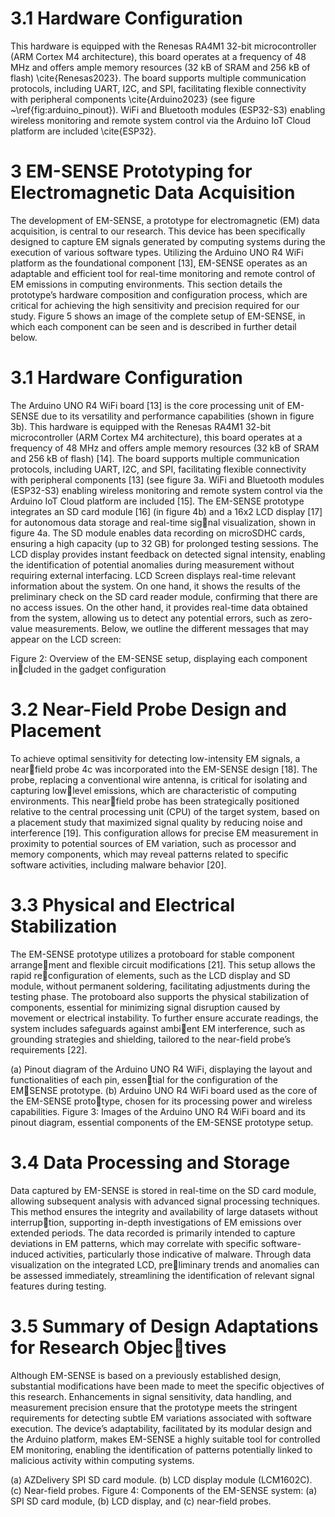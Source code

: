 # 3.1 Hardware Configuration
This  hardware is equipped with the Renesas RA4M1 32-bit microcontroller (ARM Cortex M4 architecture), this board operates at a frequency of 48 MHz and offers ample memory resources (32 kB of SRAM and 256 kB of flash) \cite{Renesas2023}. The board supports multiple communication protocols, including UART, I2C, and SPI, facilitating flexible connectivity with peripheral components \cite{Arduino2023} (see figure ~\ref{fig:arduino_pinout}). WiFi and Bluetooth modules (ESP32-S3) enabling wireless monitoring and remote system control via the Arduino IoT Cloud platform are included \cite{ESP32}. 



# 3 EM-SENSE Prototyping for Electromagnetic Data Acquisition
The development of EM-SENSE, a prototype for electromagnetic (EM) data acquisition, is central to our research. This device has been specifically designed to capture EM signals generated by computing systems during the execution of various software types. Utilizing the Arduino UNO R4 WiFi platform as the foundational component [13], EM-SENSE operates as an adaptable and efficient tool for real-time monitoring and remote control of EM emissions in computing environments. This section details the prototype’s hardware composition and configuration process, which are critical for achieving the high sensitivity and precision required for our study. Figure 5 shows an image of the complete setup of EM-SENSE, in which each component can be seen and is described in further detail below.

# 3.1 Hardware Configuration
The Arduino UNO R4 WiFi board [13] is the core processing unit of EM-SENSE due to its versatility and performance capabilities (shown in figure 3b). This hardware is equipped with the Renesas RA4M1 32-bit microcontroller (ARM Cortex M4 architecture), this board operates at a frequency of 48 MHz and offers ample memory resources (32 kB of SRAM and 256 kB of flash) [14]. The board supports multiple communication protocols, including UART, I2C, and SPI, facilitating flexible connectivity with peripheral components [13] (see figure 3a. WiFi and Bluetooth modules (ESP32-S3) enabling wireless monitoring and remote system control via the Arduino IoT Cloud platform are included [15]. 
The EM-SENSE prototype integrates an SD card module [16] (in figure 4b) and a 16x2 LCD display [17] for autonomous data storage and real-time signal visualization, shown in figure 4a. The SD module enables data recording on microSDHC cards, ensuring a high capacity (up to 32 GB) for prolonged testing sessions. 
The LCD display provides instant feedback on detected signal intensity, enabling the identification of potential anomalies during measurement without requiring external interfacing. LCD Screen displays real-time relevant information about the system. On one hand, it shows the results of the preliminary check on the SD card reader module, confirming that there are no access
issues. On the other hand, it provides real-time data obtained from the system,
allowing us to detect any potential errors, such as zero-value measurements.
Below, we outline the different messages that may appear on the LCD screen:

Figure 2: Overview of the EM-SENSE setup, displaying each component included in the gadget configuration

# 3.2 Near-Field Probe Design and Placement
To achieve optimal sensitivity for detecting low-intensity EM signals, a nearfield probe 4c was incorporated into the EM-SENSE design [18]. The probe, replacing a conventional wire antenna, is critical for isolating and capturing lowlevel emissions, which are characteristic of computing environments. This nearfield probe has been strategically positioned relative to the central processing unit (CPU) of the target system, based on a placement study that maximized signal quality by reducing noise and interference [19]. This configuration allows for precise EM measurement in proximity to potential sources of EM variation, such as processor and memory components, which may reveal patterns related to specific software activities, including malware behavior [20].

# 3.3 Physical and Electrical Stabilization
The EM-SENSE prototype utilizes a protoboard for stable component arrangement and flexible circuit modifications [21]. This setup allows the rapid reconfiguration of elements, such as the LCD display and SD module, without permanent soldering, facilitating adjustments during the testing phase. The protoboard also supports the physical stabilization of components, essential for minimizing signal disruption caused by movement or electrical instability. To further ensure accurate readings, the system includes safeguards against ambient EM interference, such as grounding strategies and shielding, tailored to the near-field probe’s requirements [22].

(a) Pinout diagram of the Arduino
UNO R4 WiFi, displaying the layout
and functionalities of each pin, essential for the configuration of the EMSENSE prototype.
(b) Arduino UNO R4 WiFi board used
as the core of the EM-SENSE prototype, chosen for its processing power
and wireless capabilities.
Figure 3: Images of the Arduino UNO R4 WiFi board and its pinout diagram,
essential components of the EM-SENSE prototype setup.

# 3.4 Data Processing and Storage
Data captured by EM-SENSE is stored in real-time on the SD card module, allowing subsequent analysis with advanced signal processing techniques. This method ensures the integrity and availability of large datasets without interruption, supporting in-depth investigations of EM emissions over extended periods. The data recorded is primarily intended to capture deviations in EM patterns, which may correlate with specific software-induced activities, particularly those indicative of malware. Through data visualization on the integrated LCD, preliminary trends and anomalies can be assessed immediately, streamlining the identification of relevant signal features during testing.

# 3.5 Summary of Design Adaptations for Research Objectives
Although EM-SENSE is based on a previously established design, substantial modifications have been made to meet the specific objectives of this research. Enhancements in signal sensitivity, data handling, and measurement precision ensure that the prototype meets the stringent requirements for detecting subtle EM variations associated with software execution. The device’s adaptability, facilitated by its modular design and the Arduino platform, makes EM-SENSE a highly suitable tool for controlled EM monitoring, enabling the identification of patterns potentially linked to malicious activity within computing systems.

(a) AZDelivery SPI SD
card module.
(b) LCD display module
(LCM1602C). (c) Near-field probes.
Figure 4: Components of the EM-SENSE system: (a) SPI SD card module, (b)
LCD display, and (c) near-field probes.
